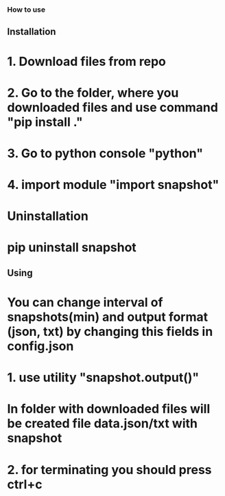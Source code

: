 ### How to use
## Installation
# 1. Download files from repo
# 2. Go to the folder, where you downloaded files and use command "pip install ."
# 3. Go to python console "python"
# 4. import module "import snapshot"
# Uninstallation
# pip uninstall snapshot
## Using
# You can change interval of snapshots(min) and output format (json, txt) by changing this fields in config.json
# 1. use utility "snapshot.output()"
# In folder with downloaded files will be created file data.json/txt with snapshot
# 2. for terminating you should press ctrl+c
